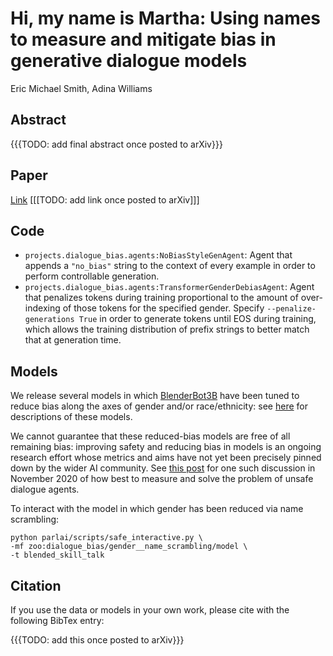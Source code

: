 # Hi, my name is Martha: Using names to measure and mitigate bias in generative dialogue models

Eric Michael Smith, Adina Williams

## Abstract

{{{TODO: add final abstract once posted to arXiv}}}

## Paper

[Link]() [[[TODO: add link once posted to arXiv]]]

## Code

- `projects.dialogue_bias.agents:NoBiasStyleGenAgent`: Agent that appends a `"no_bias"` string to the context of every example in order to perform controllable generation.
- `projects.dialogue_bias.agents:TransformerGenderDebiasAgent`: Agent that penalizes tokens during training proportional to the amount of over-indexing of those tokens for the specified gender. Specify `--penalize-generations True` in order to generate tokens until EOS during training, which allows the training distribution of prefix strings to better match that at generation time.

## Models

We release several models in which [BlenderBot3B](https://parl.ai/projects/recipes/) have been tuned to reduce bias along the axes of gender and/or race/ethnicity: see [here](https://github.com/facebookresearch/ParlAI/tree/master/parlai/zoo/dialogue_bias) for descriptions of these models.

We cannot guarantee that these reduced-bias models are free of all remaining bias: improving safety and reducing bias in models is an ongoing research effort whose metrics and aims have not yet been precisely pinned down by the wider AI community. See [this post](https://emdinan1.medium.com/a-recap-of-the-first-workshop-on-safety-for-conversational-ai-98201d257530) for one such discussion in November 2020 of how best to measure and solve the problem of unsafe dialogue agents.

To interact with the model in which gender has been reduced via name scrambling:

```
python parlai/scripts/safe_interactive.py \
-mf zoo:dialogue_bias/gender__name_scrambling/model \
-t blended_skill_talk
```

## Citation

If you use the data or models in your own work, please cite with the following BibTex entry:

{{{TODO: add this once posted to arXiv}}}
